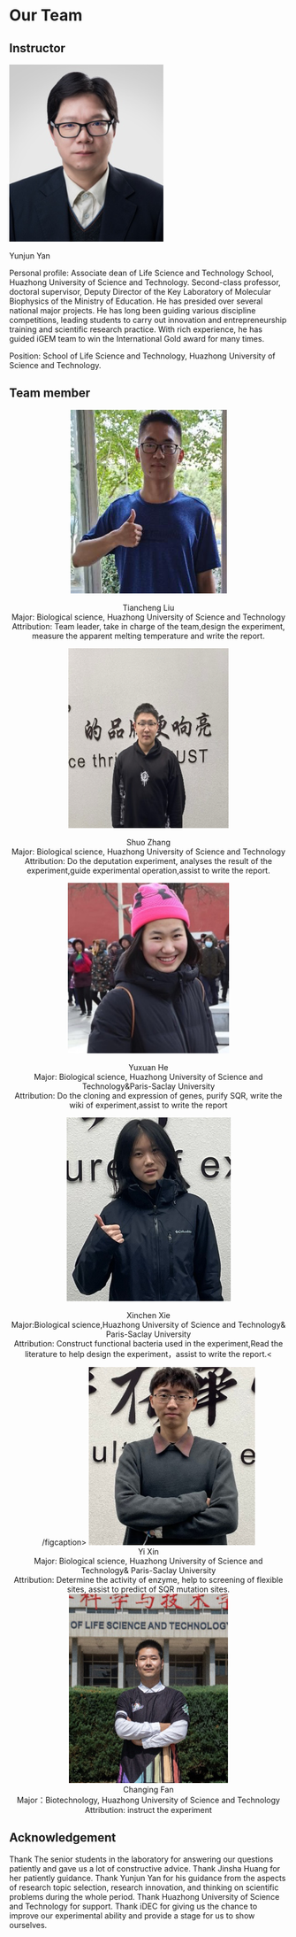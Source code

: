 # Our Team

## Instructor

![index_1](./img/team_1.png)

Yunjun Yan

Personal profile: Associate dean of Life Science and Technology School, Huazhong University of Science and Technology. Second-class professor, doctoral supervisor, Deputy Director of the Key Laboratory of Molecular Biophysics of the Ministry of Education. He has presided over several national major projects. He has long been guiding various discipline competitions, leading students to carry out innovation and entrepreneurship training and scientific research practice. With rich experience, he has guided iGEM team to win the International Gold award for many times.

Position: School of Life Science and Technology, Huazhong University of Science and Technology.

## Team member

<center>
    <img src="../img/team_2.png">
    <figcaption><p size=1em>Tiancheng Liu<br/>
Major: Biological science, Huazhong University of Science and Technology<br/>
Attribution: Team leader, take in charge of the team,design the experiment, measure the apparent melting temperature and write the report.</p></figcaption>
    <img src="../img/team_3.png">
    <figcaption><p size=2em>Shuo Zhang<br/>
Major: Biological science, Huazhong University of Science and Technology<br/>
Attribution: Do the deputation experiment, analyses the result of the experiment,guide experimental operation,assist to write the report.</p></figcaption>
    <img src="../img/team_4.png">
    <figcaption><p size=3em>Yuxuan He<br/>
Major: Biological science, Huazhong University of Science and Technology&Paris-Saclay University<br/>
Attribution: Do the cloning and expression of genes, purify SQR, write the wiki of experiment,assist to write the report</p></figcaption>
    <img src="../img/team_5.png">
    <figcaption><p size=4em>Xinchen Xie<br/>
Major:Biological science,Huazhong University of Science and Technology&
Paris-Saclay University<br/>
Attribution: Construct functional bacteria used in the experiment,Read the literature to help design the experiment，assist to write the report.<</p>/figcaption>
    <img src="../img/team_6.png">
    <figcaption>Yi Xin<br/>
Major: Biological science, Huazhong University of Science and Technology&
Paris-Saclay University<br/>
Attribution: Determine the activity of enzyme, help to screening of flexible sites, assist to predict of SQR mutation sites.</figcaption>
    <img src="../img/team_7.png">
    <figcaption>Changing Fan<br/>
Major：Biotechnology, Huazhong University of Science and Technology <br/>
Attribution: instruct the experiment</figcaption>
</center>

## Acknowledgement

Thank The senior students in the laboratory for answering our questions patiently and gave us a lot of constructive advice.
Thank Jinsha Huang for her patiently guidance.
Thank Yunjun Yan for his guidance from the aspects of research topic selection, research innovation, and thinking on scientific problems during the whole period.
Thank Huazhong University of Science and Technology for support. 
Thank iDEC for giving us the chance to improve our experimental ability and provide a stage for us to show ourselves.